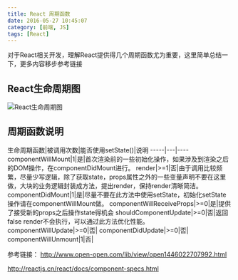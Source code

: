 ```yaml
---
title: React 周期函数
date: 2016-05-27 10:45:07
category: [前端, JS]
tags: [React]
---
```

对于React相关开发，理解React提供得几个周期函数尤为重要，这里简单总结一下，更多内容移步参考链接

## React生命周期图
![React生命周期图](React生命周期.png)

## 周期函数说明

生命周期函数|被调用次数|能否使用setState()|说明
-----|---|----
componentWillMount|1|是|首次渲染前的一些初始化操作，如果涉及到渲染之后的DOM操作，在componentDidMount进行。
render|>=1|否|由于调用比较频繁，尽量少写逻辑，除了获取state，props属性之外的一些变量声明不要在这里做，大块的业务逻辑封装成方法，提出render，保持render清晰简洁。
componentDidMount|1|是|尽量不要在此方法中使用setState，初始化setState操作请在componentWillMount做。
componentWillReceiveProps|>=0|是|提供了接受新的props之后操作state得机会
shouldComponentUpdate|>=0|否|返回false render不会执行，可以通过此方法优化性能。
componentWillUpdate|>=0|否|
componentDidUpdate|>=0|否|
componentWillUnmount|1|否|

参考链接：
http://www.open-open.com/lib/view/open1446022707992.html

http://reactjs.cn/react/docs/component-specs.html
